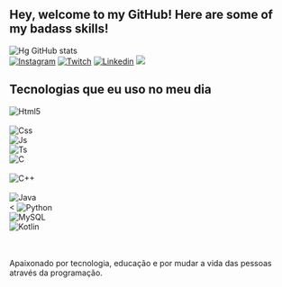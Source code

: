 ## Hey, welcome to my GitHub! Here are some of my badass skills!
![Hg GitHub stats](https://github-readme-stats.vercel.app/api?username=DevHgL&show_icons=true&theme=dracula&count_private=true)
<br>
[![Instagram](https://img.shields.io/badge/Instagram-E4405F?style=for-the-badge&logo=instagram&logoColor=white)](https://twitter.com/HugoLeo1227)
[![Twitch](https://img.shields.io/badge/Twitch-9146FF?style=for-the-badge&logo=twitch&logoColor=white)](https://www.twitch.tv/thehgz)
[![Linkedin](https://img.shields.io/badge/LinkedIn-0077B5?style=for-the-badge&logo=linkedin&logoColor=white)](https://www.linkedin.com/in/hugo-leonardo-13271121b/)
[![](https://img.shields.io/badge/Discord-7289DA?style=for-the-badge&logo=discord&logoColor=white)]()


## Tecnologias que eu uso no meu dia

<div style="display: inline_block">
  <img align="center" alt="Html5" src="https://img.shields.io/badge/HTML5-E34F26?style=for-the-badge&logo=html5&logoColor=white" /><br><br>
  <img align="center" alt="Css" src="https://img.shields.io/badge/CSS3-1572B6?style=for-the-badge&logo=css3&logoColor=white" /><br>
  <img align="center" alt="Js" src="https://img.shields.io/badge/JavaScript-F7DF1E?style=for-the-badge&logo=javascript&logoColor=black" /><br>
  <img align="center" alt="Ts" src="https://img.shields.io/badge/TypeScript-007ACC?style=for-the-badge&logo=typescript&logoColor=white" /><br>
  <img align="center" alt="C" src="https://img.shields.io/badge/C-00599C?style=for-the-badge&logo=c&logoColor=white" /><br><br>
  <img align="center" alt="C++" src="https://img.shields.io/badge/C%2B%2B-00599C?style=for-the-badge&logo=c%2B%2B&logoColor=white" /><br><br>
  <img align="center" alt="Java" src="https://img.shields.io/badge/Java-ED8B00?style=for-the-badge&logo=openjdk&logoColor=white" /><br><
  <img align="center" alt="Python" src="https://img.shields.io/badge/Python-3776AB?style=for-the-badge&logo=python&logoColor=white" /><br>
  <img align="center" alt="MySQL" src="https://img.shields.io/badge/MySQL-00000F?style=for-the-badge&logo=mysql&logoColor=white" /><br>
  <img align="center" alt="Kotlin" src="https://img.shields.io/badge/Kotlin-0095D5?&style=for-the-badge&logo=kotlin&logoColor=white" /><br>
  <br>
</div><br/>

Apaixonado por tecnologia, educação e por mudar a vida das pessoas através da programação.
